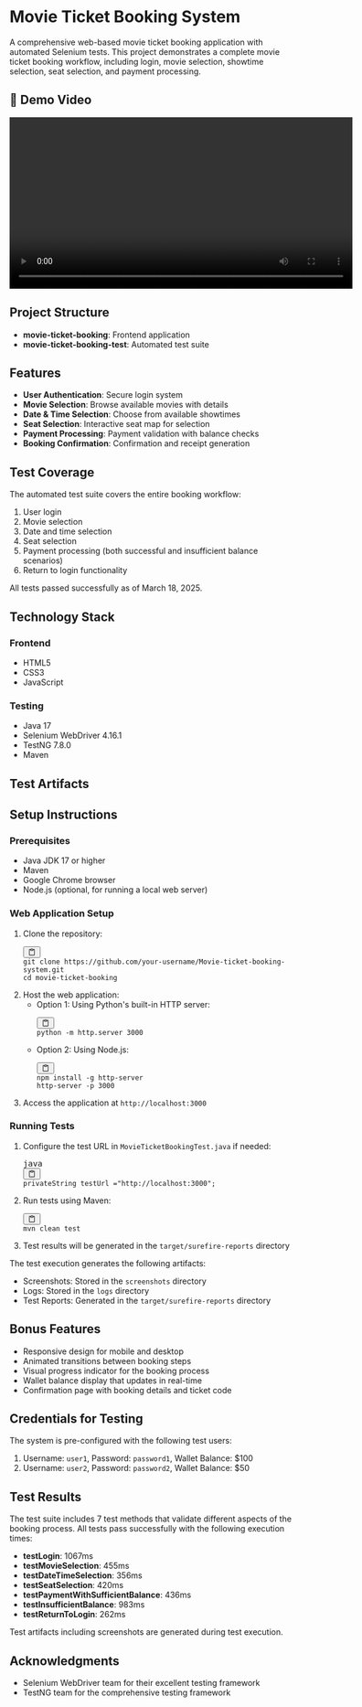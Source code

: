 # Movie Ticket Booking System

A comprehensive web-based movie ticket booking application with automated Selenium tests. This project demonstrates a complete movie ticket booking workflow, including login, movie selection, showtime selection, seat selection, and payment processing.

## 🎥 Demo Video  
<video width="600" controls>
  <source src="video/demo.mp4" type="video/mp4">
  Your browser does not support the video tag.
</video>

## Project Structure

- **movie-ticket-booking**: Frontend application
- **movie-ticket-booking-test**: Automated test suite

## Features

- **User Authentication**: Secure login system
- **Movie Selection**: Browse available movies with details
- **Date & Time Selection**: Choose from available showtimes
- **Seat Selection**: Interactive seat map for selection
- **Payment Processing**: Payment validation with balance checks
- **Booking Confirmation**: Confirmation and receipt generation

## Test Coverage

The automated test suite covers the entire booking workflow:

1. User login
2. Movie selection
3. Date and time selection
4. Seat selection
5. Payment processing (both successful and insufficient balance scenarios)
6. Return to login functionality

All tests passed successfully as of March 18, 2025.

## Technology Stack

### Frontend

- HTML5
- CSS3
- JavaScript

### Testing

- Java 17
- Selenium WebDriver 4.16.1
- TestNG 7.8.0
- Maven

## Test Artifacts

## Setup Instructions

### Prerequisites

* Java JDK 17 or higher
* Maven
* Google Chrome browser
* Node.js (optional, for running a local web server)

### Web Application Setup

1. Clone the repository:
   <pre><div class="relative flex flex-col rounded-lg"><div class="text-text-300 absolute pl-3 pt-2.5 text-xs"></div><div class="pointer-events-none sticky my-0.5 ml-0.5 flex items-center justify-end px-1.5 py-1 mix-blend-luminosity top-0"><div class="from-bg-300/90 to-bg-300/70 pointer-events-auto rounded-md bg-gradient-to-b p-0.5 backdrop-blur-md"><button class="flex flex-row items-center gap-1 rounded-md p-1 py-0.5 text-xs transition-opacity delay-100 text-text-300 hover:bg-bg-200 opacity-60 hover:opacity-100" data-state="closed"><svg xmlns="http://www.w3.org/2000/svg" width="14" height="14" fill="currentColor" viewBox="0 0 256 256" class="text-text-500 mr-px -translate-y-[0.5px]"><path d="M200,32H163.74a47.92,47.92,0,0,0-71.48,0H56A16,16,0,0,0,40,48V216a16,16,0,0,0,16,16H200a16,16,0,0,0,16-16V48A16,16,0,0,0,200,32Zm-72,0a32,32,0,0,1,32,32H96A32,32,0,0,1,128,32Zm72,184H56V48H82.75A47.93,47.93,0,0,0,80,64v8a8,8,0,0,0,8,8h80a8,8,0,0,0,8-8V64a47.93,47.93,0,0,0-2.75-16H200Z"></path></svg><span class="text-text-200 pr-0.5"></span></button></div></div><div><div class="prismjs code-block__code !my-0 !rounded-lg !text-sm !leading-relaxed"><code><span class=""><span class="">git clone https://github.com/your-username/Movie-ticket-booking-system.git
   </span></span><span class="">cd movie-ticket-booking</span></code></div></div></div></pre>
2. Host the web application:
   * Option 1: Using Python's built-in HTTP server:
     <pre><div class="relative flex flex-col rounded-lg"><div class="text-text-300 absolute pl-3 pt-2.5 text-xs"></div><div class="pointer-events-none sticky my-0.5 ml-0.5 flex items-center justify-end px-1.5 py-1 mix-blend-luminosity top-0"><div class="from-bg-300/90 to-bg-300/70 pointer-events-auto rounded-md bg-gradient-to-b p-0.5 backdrop-blur-md"><button class="flex flex-row items-center gap-1 rounded-md p-1 py-0.5 text-xs transition-opacity delay-100 text-text-300 hover:bg-bg-200 opacity-60 hover:opacity-100" data-state="closed"><svg xmlns="http://www.w3.org/2000/svg" width="14" height="14" fill="currentColor" viewBox="0 0 256 256" class="text-text-500 mr-px -translate-y-[0.5px]"><path d="M200,32H163.74a47.92,47.92,0,0,0-71.48,0H56A16,16,0,0,0,40,48V216a16,16,0,0,0,16,16H200a16,16,0,0,0,16-16V48A16,16,0,0,0,200,32Zm-72,0a32,32,0,0,1,32,32H96A32,32,0,0,1,128,32Zm72,184H56V48H82.75A47.93,47.93,0,0,0,80,64v8a8,8,0,0,0,8,8h80a8,8,0,0,0,8-8V64a47.93,47.93,0,0,0-2.75-16H200Z"></path></svg><span class="text-text-200 pr-0.5"></span></button></div></div><div><div class="prismjs code-block__code !my-0 !rounded-lg !text-sm !leading-relaxed"><code><span class=""><span class="">python -m http.server 3000</span></span></code></div></div></div></pre>
   * Option 2: Using Node.js:
     <pre><div class="relative flex flex-col rounded-lg"><div class="text-text-300 absolute pl-3 pt-2.5 text-xs"></div><div class="pointer-events-none sticky my-0.5 ml-0.5 flex items-center justify-end px-1.5 py-1 mix-blend-luminosity top-0"><div class="from-bg-300/90 to-bg-300/70 pointer-events-auto rounded-md bg-gradient-to-b p-0.5 backdrop-blur-md"><button class="flex flex-row items-center gap-1 rounded-md p-1 py-0.5 text-xs transition-opacity delay-100 text-text-300 hover:bg-bg-200 opacity-60 hover:opacity-100" data-state="closed"><svg xmlns="http://www.w3.org/2000/svg" width="14" height="14" fill="currentColor" viewBox="0 0 256 256" class="text-text-500 mr-px -translate-y-[0.5px]"><path d="M200,32H163.74a47.92,47.92,0,0,0-71.48,0H56A16,16,0,0,0,40,48V216a16,16,0,0,0,16,16H200a16,16,0,0,0,16-16V48A16,16,0,0,0,200,32Zm-72,0a32,32,0,0,1,32,32H96A32,32,0,0,1,128,32Zm72,184H56V48H82.75A47.93,47.93,0,0,0,80,64v8a8,8,0,0,0,8,8h80a8,8,0,0,0,8-8V64a47.93,47.93,0,0,0-2.75-16H200Z"></path></svg><span class="text-text-200 pr-0.5"></span></button></div></div><div><div class="prismjs code-block__code !my-0 !rounded-lg !text-sm !leading-relaxed"><code><span class=""><span class="">npm install -g http-server
     </span></span><span class="">http-server -p 3000</span></code></div></div></div></pre>
3. Access the application at `http://localhost:3000`

### Running Tests

1. Configure the test URL in `MovieTicketBookingTest.java` if needed:
   <pre><div class="relative flex flex-col rounded-lg"><div class="text-text-300 absolute pl-3 pt-2.5 text-xs">java</div><div class="pointer-events-none sticky my-0.5 ml-0.5 flex items-center justify-end px-1.5 py-1 mix-blend-luminosity top-0"><div class="from-bg-300/90 to-bg-300/70 pointer-events-auto rounded-md bg-gradient-to-b p-0.5 backdrop-blur-md"><button class="flex flex-row items-center gap-1 rounded-md p-1 py-0.5 text-xs transition-opacity delay-100 text-text-300 hover:bg-bg-200 opacity-60 hover:opacity-100" data-state="closed"><svg xmlns="http://www.w3.org/2000/svg" width="14" height="14" fill="currentColor" viewBox="0 0 256 256" class="text-text-500 mr-px -translate-y-[0.5px]"><path d="M200,32H163.74a47.92,47.92,0,0,0-71.48,0H56A16,16,0,0,0,40,48V216a16,16,0,0,0,16,16H200a16,16,0,0,0,16-16V48A16,16,0,0,0,200,32Zm-72,0a32,32,0,0,1,32,32H96A32,32,0,0,1,128,32Zm72,184H56V48H82.75A47.93,47.93,0,0,0,80,64v8a8,8,0,0,0,8,8h80a8,8,0,0,0,8-8V64a47.93,47.93,0,0,0-2.75-16H200Z"></path></svg><span class="text-text-200 pr-0.5"></span></button></div></div><div><div class="prismjs code-block__code !my-0 !rounded-lg !text-sm !leading-relaxed"><code class="language-java"><span class=""><span class="token keyword">private</span><span class=""></span><span class="token class-name">String</span><span class=""> testUrl </span><span class="token operator">=</span><span class=""></span><span class="token string">"http://localhost:3000"</span><span class="token punctuation">;</span></span></code></div></div></div></pre>
2. Run tests using Maven:
   <pre><div class="relative flex flex-col rounded-lg"><div class="text-text-300 absolute pl-3 pt-2.5 text-xs"></div><div class="pointer-events-none sticky my-0.5 ml-0.5 flex items-center justify-end px-1.5 py-1 mix-blend-luminosity top-0"><div class="from-bg-300/90 to-bg-300/70 pointer-events-auto rounded-md bg-gradient-to-b p-0.5 backdrop-blur-md"><button class="flex flex-row items-center gap-1 rounded-md p-1 py-0.5 text-xs transition-opacity delay-100 text-text-300 hover:bg-bg-200 opacity-60 hover:opacity-100" data-state="closed"><svg xmlns="http://www.w3.org/2000/svg" width="14" height="14" fill="currentColor" viewBox="0 0 256 256" class="text-text-500 mr-px -translate-y-[0.5px]"><path d="M200,32H163.74a47.92,47.92,0,0,0-71.48,0H56A16,16,0,0,0,40,48V216a16,16,0,0,0,16,16H200a16,16,0,0,0,16-16V48A16,16,0,0,0,200,32Zm-72,0a32,32,0,0,1,32,32H96A32,32,0,0,1,128,32Zm72,184H56V48H82.75A47.93,47.93,0,0,0,80,64v8a8,8,0,0,0,8,8h80a8,8,0,0,0,8-8V64a47.93,47.93,0,0,0-2.75-16H200Z"></path></svg><span class="text-text-200 pr-0.5"></span></button></div></div><div><div class="prismjs code-block__code !my-0 !rounded-lg !text-sm !leading-relaxed"><code><span class=""><span class="">mvn clean test</span></span></code></div></div></div></pre>
3. Test results will be generated in the `target/surefire-reports` directory

The test execution generates the following artifacts:

* Screenshots: Stored in the `screenshots` directory
* Logs: Stored in the `logs` directory
* Test Reports: Generated in the `target/surefire-reports` directory

## Bonus Features

* Responsive design for mobile and desktop
* Animated transitions between booking steps
* Visual progress indicator for the booking process
* Wallet balance display that updates in real-time
* Confirmation page with booking details and ticket code

## Credentials for Testing

The system is pre-configured with the following test users:

1. Username: `user1`, Password: `password1`, Wallet Balance: $100
2. Username: `user2`, Password: `password2`, Wallet Balance: $50

## Test Results

The test suite includes 7 test methods that validate different aspects of the booking process. All tests pass successfully with the following execution times:

- **testLogin**: 1067ms
- **testMovieSelection**: 455ms
- **testDateTimeSelection**: 356ms
- **testSeatSelection**: 420ms
- **testPaymentWithSufficientBalance**: 436ms
- **testInsufficientBalance**: 983ms
- **testReturnToLogin**: 262ms

Test artifacts including screenshots are generated during test execution.

## Acknowledgments

- Selenium WebDriver team for their excellent testing framework
- TestNG team for the comprehensive testing framework
